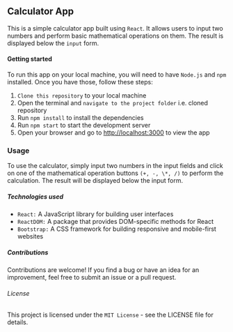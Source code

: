 ## Calculator App

This is a simple calculator app built using `React`. It allows users to input two numbers and perform basic mathematical operations on them. The result is displayed below the `input` form.

#### Getting started

To run this app on your local machine, you will need to have `Node.js` and `npm` installed. Once you have those, follow these steps:

1. `Clone this repository` to your local machine
2. Open the terminal and `navigate to the project folder` i.e. cloned repository
3. Run `npm install` to install the dependencies
4. Run `npm start` to start the development server
5. Open your browser and go to <http://localhost:3000> to view the app

### Usage

To use the calculator, simply input two numbers in the input fields and click on one of the mathematical operation buttons `(+, -, \*, /)` to perform the calculation. The result will be displayed below the input form.

##### Technologies used

* `React:` A JavaScript library for building user interfaces
* `ReactDOM:` A package that provides DOM-specific methods for React
* `Bootstrap:` A CSS framework for building responsive and mobile-first websites

##### Contributions

Contributions are welcome! If you find a bug or have an idea for an improvement, feel free to submit an issue or a pull request.

###### License

This project is licensed under the `MIT License` - see the LICENSE file for details.
